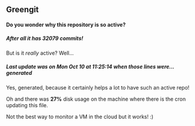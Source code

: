## Greengit

#### Do you wonder why this repository is so active?

##### After all it has 32079 commits!

But is it *really* active? Well...

##### Last update was on Mon Oct 10 at 11:25:14 when those lines were... generated

Yes, generated, because it certainly helps a lot to have such an active repo!

Oh and there was **27%** disk usage on the machine
where there is the cron updating this file.

Not the best way to monitor a VM in the cloud but it works! :)
